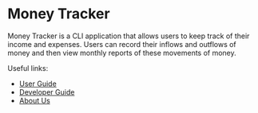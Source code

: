 # Money Tracker
Money Tracker is a CLI application that allows users to keep track of their income and expenses.
Users can record their inflows and outflows of money and then view monthly reports of these movements of money.

Useful links:
* [User Guide](UserGuide.md)
* [Developer Guide](DeveloperGuide.md)
* [About Us](AboutUs.md)
